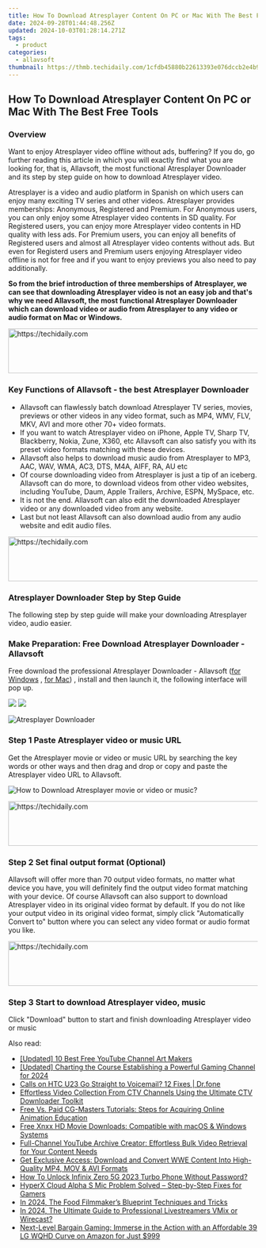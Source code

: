 ```yaml
---
title: How To Download Atresplayer Content On PC or Mac With The Best Free Tools
date: 2024-09-28T01:44:48.256Z
updated: 2024-10-03T01:28:14.271Z
tags:
  - product
categories:
  - allavsoft
thumbnail: https://thmb.techidaily.com/1cfdb45880b22613393e076dccb2e4b9121be109b6dcfeb0d6890b8517504874.jpg
---
```


## How To Download Atresplayer Content On PC or Mac With The Best Free Tools

### Overview

Want to enjoy Atresplayer video offline without ads, buffering? If you do, go further reading this article in which you will exactly find what you are looking for, that is, Allavsoft, the most functional Atresplayer Downloader and its step by step guide on how to download Atresplayer video.

Atresplayer is a video and audio platform in Spanish on which users can enjoy many exciting TV series and other videos. Atresplayer provides memberships: Anonymous, Registered and Premium. For Anonymous users, you can only enjoy some Atresplayer video contents in SD quality. For Registered users, you can enjoy more Atresplayer video contents in HD quality with less ads. For Premium users, you can enjoy all benefits of Registered users and almost all Atresplayer video contents without ads. But even for Registerd users and Premium users enjoying Atresplayer video offline is not for free and if you want to enjoy previews you also need to pay additionally.

**So from the brief introduction of three memberships of Atresplayer, we can see that downloading Atresplayer video is not an easy job and that's why we need Allavsoft, the most functional Atresplayer Downloader which can download video or audio from Atresplayer to any video or audio format on Mac or Windows.**

<!-- affiliate ads begin -->
<a href="https://aligracehair.sjv.io/c/5597632/2047411/19272" target="_top" id="2047411">
  <img src="//a.impactradius-go.com/display-ad/19272-2047411" border="0" alt="https://techidaily.com" width="728" height="90"/>
</a>
<img height="0" width="0" src="https://aligracehair.sjv.io/i/5597632/2047411/19272" style="position:absolute;visibility:hidden;" border="0" />
<!-- affiliate ads end -->

### Key Functions of Allavsoft - the best Atresplayer Downloader

* Allavsoft can flawlessly batch download Atresplayer TV series, movies, previews or other videos in any video format, such as MP4, WMV, FLV, MKV, AVI and more other 70+ video formats.
* If you want to watch Atresplayer video on iPhone, Apple TV, Sharp TV, Blackberry, Nokia, Zune, X360, etc Allavsoft can also satisfy you with its preset video formats matching with these devices.
* Allavsoft also helps to download music audio from Atresplayer to MP3, AAC, WAV, WMA, AC3, DTS, M4A, AIFF, RA, AU etc
* Of course downloading video from Atresplayer is just a tip of an iceberg. Allavsoft can do more, to download videos from other video websites, including YouTube, Daum, Apple Trailers, Archive, ESPN, MySpace, etc.
* It is not the end. Allavsoft can also edit the downloaded Atresplayer video or any downloaded video from any website.
* Last but not least Allavsoft can also download audio from any audio website and edit audio files.

<!-- affiliate ads begin -->
<a href="https://appsumo.8odi.net/c/5597632/2123733/7443" target="_top" id="2123733">
  <img src="//a.impactradius-go.com/display-ad/7443-2123733" border="0" alt="https://techidaily.com" width="728" height="90"/>
</a>
<img height="0" width="0" src="https://appsumo.8odi.net/i/5597632/2123733/7443" style="position:absolute;visibility:hidden;" border="0" />
<!-- affiliate ads end -->

### Atresplayer Downloader Step by Step Guide

The following step by step guide will make your downloading Atresplayer video, audio easier.

### Make Preparation: Free Download Atresplayer Downloader - Allavsoft

Free download the professional Atresplayer Downloader - Allavsoft ([for Windows](https://tools.techidaily.com/allavsoft/products/) , [for Mac](https://tools.techidaily.com/allavsoft/products/)) , install and then launch it, the following interface will pop up.

[![](https://www.allavsoft.com/how-to/../images/how-to/free-download-win.jpg)](https://tools.techidaily.com/allavsoft/products/) [![](https://www.allavsoft.com/how-to/../images/how-to/free-download-mac.jpg)](https://tools.techidaily.com/allavsoft/products/)

![Atresplayer Downloader](https://www.allavsoft.com/how-to/../images/allavsoft/screen-shot-600.jpg)

### Step 1 Paste Atresplayer video or music URL

Get the Atresplayer movie or video or music URL by searching the key words or other ways and then drag and drop or copy and paste the Atresplayer video URL to Allavsoft.

![How to Download Atresplayer movie or video or music?](https://www.allavsoft.com/how-to/../images/how-to/download-rtmp-video/download-rtmp-video.jpg)

<!-- affiliate ads begin -->
<a href="https://bluettius.sjv.io/c/5597632/2139123/17108" target="_top" id="2139123">
  <img src="//a.impactradius-go.com/display-ad/17108-2139123" border="0" alt="https://techidaily.com" width="728" height="90"/>
</a>
<img height="0" width="0" src="https://bluettius.sjv.io/i/5597632/2139123/17108" style="position:absolute;visibility:hidden;" border="0" />
<!-- affiliate ads end -->

### Step 2 Set final output format (Optional)

Allavsoft will offer more than 70 output video formats, no matter what device you have, you will definitely find the output video format matching with your device. Of course Allavsoft can also support to download Atresplayer video in its original video format by default. If you do not like your output video in its original video format, simply click "Automatically Convert to" button where you can select any video format or audio format you like.

<!-- affiliate ads begin -->
<a href="https://ephamedtechinc.pxf.io/c/5597632/2137229/26400" target="_top" id="2137229">
  <img src="//a.impactradius-go.com/display-ad/26400-2137229" border="0" alt="https://techidaily.com" width="728" height="90"/>
</a>
<img height="0" width="0" src="https://ephamedtechinc.pxf.io/i/5597632/2137229/26400" style="position:absolute;visibility:hidden;" border="0" />
<!-- affiliate ads end -->

### Step 3 Start to download Atresplayer video, music

Click "Download" button to start and finish downloading Atresplayer video or music

<ins class="adsbygoogle"
     style="display:block"
     data-ad-format="autorelaxed"
     data-ad-client="ca-pub-7571918770474297"
     data-ad-slot="1223367746"></ins>

<ins class="adsbygoogle"
     style="display:block"
     data-ad-client="ca-pub-7571918770474297"
     data-ad-slot="8358498916"
     data-ad-format="auto"
     data-full-width-responsive="true"></ins>

<span class="atpl-alsoreadstyle">Also read:</span>
<div><ul>
<li><a href="https://facebook-video-share.techidaily.com/updated-10-best-free-youtube-channel-art-makers/"><u>[Updated] 10 Best Free YouTube Channel Art Makers</u></a></li>
<li><a href="https://facebook-video-footage.techidaily.com/updated-charting-the-course-establishing-a-powerful-gaming-channel-for-2024/"><u>[Updated] Charting the Course Establishing a Powerful Gaming Channel for 2024</u></a></li>
<li><a href="https://howto.techidaily.com/calls-on-htc-u23-go-straight-to-voicemail-12-fixes-drfone-by-drfone-fix-android-problems-fix-android-problems/"><u>Calls on HTC U23 Go Straight to Voicemail? 12 Fixes | Dr.fone</u></a></li>
<li><a href="https://win-deluxe.techidaily.com/effortless-video-collection-from-ctv-channels-using-the-ultimate-ctv-downloader-toolkit/"><u>Effortless Video Collection From CTV Channels Using the Ultimate CTV Downloader Toolkit</u></a></li>
<li><a href="https://win-deluxe.techidaily.com/free-vs-paid-cg-masters-tutorials-steps-for-acquiring-online-animation-education/"><u>Free Vs. Paid CG-Masters Tutorials: Steps for Acquiring Online Animation Education</u></a></li>
<li><a href="https://win-deluxe.techidaily.com/free-xnxx-hd-movie-downloads-compatible-with-macos-and-windows-systems/"><u>Free Xnxx HD Movie Downloads: Compatible with macOS & Windows Systems</u></a></li>
<li><a href="https://win-deluxe.techidaily.com/full-channel-youtube-archive-creator-effortless-bulk-video-retrieval-for-your-content-needs/"><u>Full-Channel YouTube Archive Creator: Effortless Bulk Video Retrieval for Your Content Needs</u></a></li>
<li><a href="https://win-deluxe.techidaily.com/get-exclusive-access-download-and-convert-wwe-content-into-high-quality-mp4-mov-and-avi-formats/"><u>Get Exclusive Access: Download and Convert WWE Content Into High-Quality MP4, MOV & AVI Formats</u></a></li>
<li><a href="https://unlock-android.techidaily.com/how-to-unlock-infinix-zero-5g-2023-turbo-phone-without-password-by-drfone-android/"><u>How To Unlock Infinix Zero 5G 2023 Turbo Phone Without Password?</u></a></li>
<li><a href="https://sound-issues.techidaily.com/hyperx-cloud-alpha-s-mic-problem-solved-step-by-step-fixes-for-gamers/"><u>HyperX Cloud Alpha S Mic Problem Solved – Step-by-Step Fixes for Gamers</u></a></li>
<li><a href="https://some-approaches.techidaily.com/in-2024-the-food-filmmakers-blueprint-techniques-and-tricks/"><u>In 2024, The Food Filmmaker’s Blueprint Techniques and Tricks</u></a></li>
<li><a href="https://fox-direct.techidaily.com/in-2024-the-ultimate-guide-to-professional-livestreamers-vmix-or-wirecast/"><u>In 2024, The Ultimate Guide to Professional Livestreamers VMix or Wirecast?</u></a></li>
<li><a href="https://hardware-tips.techidaily.com/1723862793670-next-level-bargain-gaming-immerse-in-the-action-with-an-affordable-39-lg-wqhd-curve-on-amazon-for-just-999/"><u>Next-Level Bargain Gaming: Immerse in the Action with an Affordable 39 LG WQHD Curve on Amazon for Just $999</u></a></li>
</ul></div>

